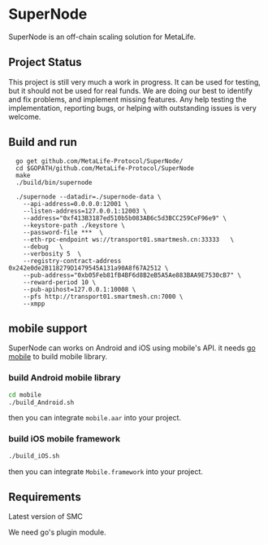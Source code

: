 # SuperNode
 SuperNode is an off-chain scaling solution for MetaLife.
## Project Status
  This project is still very much a work in progress. It can be used for testing, but it should not be used for real funds. We are doing our best to identify and fix problems, and implement missing features. Any help testing the implementation, reporting bugs, or helping with outstanding issues is very welcome.

## Build and run
```
  go get github.com/MetaLife-Protocol/SuperNode/
  cd $GOPATH/github.com/MetaLife-Protocol/SuperNode
  make 
  ./build/bin/supernode
  
  ./supernode --datadir=./supernode-data \
    --api-address=0.0.0.0:12001 \
    --listen-address=127.0.0.1:12003 \
    --address="0xf413B3187ed510b5b083AB6c5d3BCC259CeF96e9" \
    --keystore-path ./keystore \
    --password-file ***  \
    --eth-rpc-endpoint ws://transport01.smartmesh.cn:33333   \
    --debug   \
    --verbosity 5  \
    --registry-contract-address 0x242e0de2B118279D1479545A131a90A8f67A2512 \
    --pub-address="0xb05Feb81fB4BF6d8B2eB5A5Ae883BAA9E7530cB7" \
    --reward-period 10 \
    --pub-apihost=127.0.0.1:10008 \
    --pfs http://transport01.smartmesh.cn:7000 \
    --xmpp 
```

## mobile support
SuperNode can works on Android and iOS using mobile's API.  it needs [go mobile](https://github.com/golang/mobile) to build mobile library.
### build Android mobile library
```bash
cd mobile
./build_Android.sh 
```
then you can integrate `mobile.aar` into your project.
### build iOS mobile framework
```bash
./build_iOS.sh
```
then you can integrate `Mobile.framework` into your project.
## Requirements
Latest version of SMC

We need go's plugin module.
